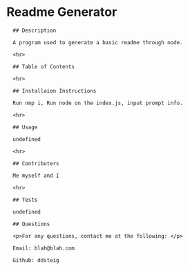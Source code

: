 # Readme Generator

      ## Description

      A program used to generate a basic readme through node.

      <hr>

      ## Table of Contents

      <hr>

      ## Installaion Instructions

      Run nmp i, Run node on the index.js, input prompt info.

      <hr>

      ## Usage

      undefined

      <hr>

      ## Contributers

      Me myself and I

      <hr>

      ## Tests

      undefined

      ## Questions

      <p>For any questions, contact me at the following: </p>

      Email: blah@blah.com

      Github: ddsteig

      
